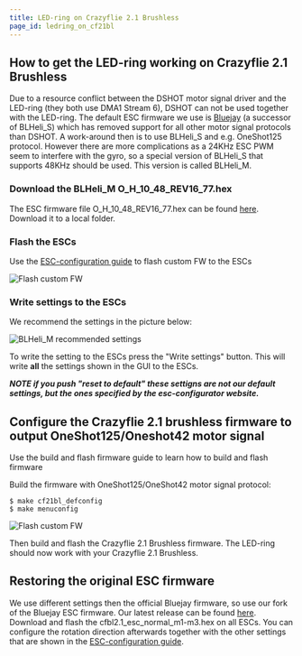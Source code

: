 ```yaml
---
title: LED-ring on Crazyflie 2.1 Brushless
page_id: ledring_on_cf21bl
---
```


## How to get the LED-ring working on Crazyflie 2.1 Brushless

Due to a resource conflict between the DSHOT motor signal driver and the LED-ring (they both use DMA1 Stream 6), DSHOT can not be used together with the LED-ring.
The default ESC firmware we use is [Bluejay](https://github.com/bird-sanctuary/bluejay) (a successor of BLHeli_S) which has removed support for all other motor signal protocols than DSHOT. A work-around then is to use BLHeli_S and e.g. OneShot125 protocol. However there are more complications as a 24KHz ESC PWM seem to interfere with the gyro, so a special version of BLHeli_S that supports 48KHz should be used. This version is called BLHeli_M.

### Download the BLHeli_M O_H_10_48_REV16_77.hex

The ESC firmware file O_H_10_48_REV16_77.hex can be found [here](https://github.com/JazzMaverick/BLHeli/blob/JazzMaverick-patch-1/BLHeli_S%20SiLabs/Hex%20files%2016.77%2048k/O_H_10_48_REV16_77.HEX). Download it to a local folder. 

### Flash the ESCs

Use the [ESC-configuration guide](/docs/userguides/advanced-configuration/esc_configuration.md) to flash custom FW to the ESCs

![Flash custom FW](/docs/images/esc-flash-local-firmware.png)

### Write settings to the ESCs

We recommend the settings in the picture below:

![BLHeli_M recommended settings](/docs/images/esc-blheli_m_settings.png)

To write the setting to the ESCs press the "Write settings" button. This will write **all** the settings shown in the GUI to the ESCs.

***NOTE if you push "reset to default" these settigns are not our default settings, but the ones specified by the esc-configurator website.***

## Configure the Crazyflie 2.1 brushless firmware to output OneShot125/Oneshot42 motor signal

Use the build and flash firmware guide to learn how to build and flash firmware

Build the firmware with OneShot125/OneShot42 motor signal protocol:
```
$ make cf21bl_defconfig
$ make menuconfig
```

![Flash custom FW](/docs/images/esc_menuconfig_oneshot125.png)

Then build and flash the Crazyflie 2.1 Brushless firmware. The LED-ring should now work with your Crazyflie 2.1 Brushless.

## Restoring the original ESC firmware

We use different settings then the official Bluejay firmware, so use our fork of the Bluejay ESC firmware. Our latest release can be found [here](https://github.com/bitcraze/bluejay/releases). Download and flash the cfbl2.1_esc_normal_m1-m3.hex on all ESCs. You can configure the rotation direction afterwards together with the other settings that are shown in the [ESC-configuration guide](/docs/userguides/advanced-configuration/esc_configuration.md).

